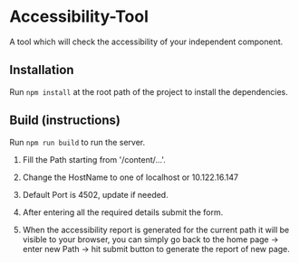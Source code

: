 # Accessibility-Tool

A tool which will check the accessibility of your independent component.

## Installation

Run `npm install` at the root path of the project to install the dependencies.

## Build (instructions)

Run `npm run build` to run the server.

1. Fill the Path starting from '/content/...'.

2. Change the HostName to one of localhost or 10.122.16.147

3. Default Port is 4502, update if needed.

4. After entering all the required details submit the form.

4. When the accessibility report is generated for the current path it will be visible to your browser, you can simply go back to the home page -> enter new Path -> hit submit button to generate the report of new page.